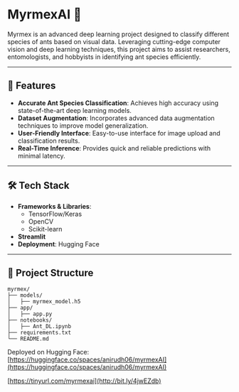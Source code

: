 # MyrmexAI 🐜

Myrmex is an advanced deep learning project designed to classify different species of ants based on visual data. Leveraging cutting-edge computer vision and deep learning techniques, this project aims to assist researchers, entomologists, and hobbyists in identifying ant species efficiently.

---

## 🚀 Features

- **Accurate Ant Species Classification**: Achieves high accuracy using state-of-the-art deep learning models.
- **Dataset Augmentation**: Incorporates advanced data augmentation techniques to improve model generalization.
- **User-Friendly Interface**: Easy-to-use interface for image upload and classification results.
- **Real-Time Inference**: Provides quick and reliable predictions with minimal latency.

---

## 🛠️ Tech Stack

- **Frameworks & Libraries**: 
  - TensorFlow/Keras
  - OpenCV
  - Scikit-learn
- **Streamlit**
- **Deployment**: Hugging Face

---

## 📂 Project Structure

```plaintext
myrmex/
├── models/
│   ├── myrmex_model.h5  
├── app/
│   ├── app.py        
├── notebooks/
│   ├── Ant_DL.ipynb     
├── requirements.txt  
└── README.md
```

Deployed on Hugging Face: [https://huggingface.co/spaces/anirudh06/myrmexAI](https://huggingface.co/spaces/anirudh06/myrmexAI)

[https://tinyurl.com/myrmexai](http://bit.ly/4jwEZdb)

